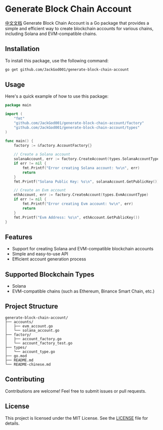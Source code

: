 # Generate Block Chain Account
[中文文档](Readme-chinese.md)
Generate Block Chain Account is a Go package that provides a simple and efficient way to create blockchain accounts for various chains, including Solana and EVM-compatible chains.

## Installation

To install this package, use the following command:

```bash
go get github.com/JackGod001/generate-block-chain-account
```

## Usage

Here's a quick example of how to use this package:

```go
package main

import (
    "fmt"
    "github.com/JackGod001/generate-block-chain-account/factory"
    "github.com/JackGod001/generate-block-chain-account/types"
)

func main() {
    factory := &factory.AccountFactory{}
    
    // Create a Solana account
    solanaAccount, err := factory.CreateAccount(types.SolanaAccountType)
    if err != nil {
        fmt.Printf("Error creating Solana account: %v\n", err)
        return
    }
    fmt.Printf("Solana Public Key: %s\n", solanaAccount.GetPublicKey())

    // Create an Evm account
    ethAccount, err := factory.CreateAccount(types.EvmAccountType)
    if err != nil {
        fmt.Printf("Error creating Evm account: %v\n", err)
        return
    }
    fmt.Printf("Evm Address: %s\n", ethAccount.GetPublicKey())
}
```
## Features

- Support for creating Solana and EVM-compatible blockchain accounts
- Simple and easy-to-use API
- Efficient account generation process

## Supported Blockchain Types

- Solana
- EVM-compatible chains (such as Ethereum, Binance Smart Chain, etc.)

## Project Structure

```
generate-block-chain-account/
├── accounts/
│   ├── evm_account.go
│   └── solana_account.go
├── factory/
│   ├── account_factory.go
│   └── account_factory_test.go
├── types/
│   └── account_type.go
├── go.mod
├── README.md
└── README-chinese.md
```

## Contributing

Contributions are welcome! Feel free to submit issues or pull requests.

## License

This project is licensed under the MIT License. See the [LICENSE](LICENSE) file for details.

